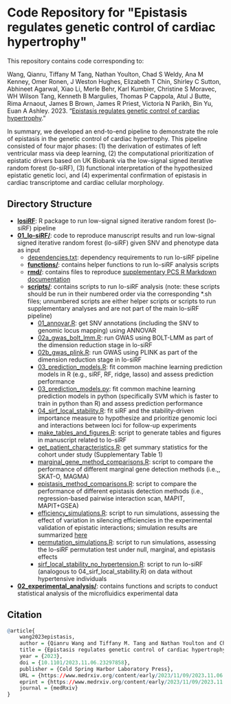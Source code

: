 # Code Repository for "Epistasis regulates genetic control of cardiac hypertrophy"

This repository contains code corresponding to:

Wang, Qianru, Tiffany M Tang, Nathan Youlton, Chad S Weldy, Ana M Kenney, Omer Ronen, J Weston Hughes, Elizabeth T Chin, Shirley C Sutton, Abhineet Agarwal, Xiao Li, Merle Behr, Karl Kumbier, Christine S Moravec, WH Wilson Tang, Kenneth B Margulies, Thomas P Cappola, Atul J Butte, Rima Arnaout, James B Brown, James R Priest, Victoria N Parikh, Bin Yu, Euan A Ashley. 2023. “[Epistasis regulates genetic control of cardiac hypertrophy](https://www.medrxiv.org/content/10.1101/2023.11.06.23297858v1).”

In summary, we developed an end-to-end pipeline to demonstrate the role of epistasis in the genetic control of cardiac hypertrophy. This pipeline consisted of four major phases: (1) the derivation of estimates of left ventricular mass via deep learning, (2) the computational prioritization of epistatic drivers based on UK Biobank via the low-signal signed iterative random forest (lo-siRF), (3) functional interpretation of the hypothesized epistatic genetic loci, and (4) experimental confirmation of epistasis in cardiac transcriptome and cardiac cellular morphology.

## Directory Structure

- **[losiRF](./losiRF)**: R package to run low-signal signed iterative random forest (lo-siRF) pipeline
- **[01_lo-siRF/](./01_lo-siRF/)**: code to reproduce manuscript results and run low-signal signed iterative random forest (lo-siRF) given SNV and phenotype data as input
	- [dependencies.txt](./01_lo-siRF/dependencies.txt): dependency requirements to run lo-siRF pipeline
	- **[functions/](./01_lo-siRF/functions)**: contains helper functions to run lo-siRF analysis scripts
	- **[rmd/](./01_lo-siRF/rmd)**: contains files to reproduce [supplementary PCS R Markdown documentation](https://yu-group.github.io/epistasis-cardiac-hypertrophy/)
	- **[scripts/](./01_lo-siRF/scripts)**: contains scripts to run lo-siRF analysis (note: these scripts should be run in their numbered order via the corresponding \*.sh files; unnumbered scripts are either helper scripts or scripts to run supplementary analyses and are not part of the main lo-siRF pipeline)
		- [01_annovar.R](./01_lo-siRF/scripts/01_annovar.R): get SNV annotations (including the SNV to genomic locus mapping) using ANNOVAR
		- [02a_gwas_bolt_lmm.R](./01_lo-siRF/scripts/02a_gwas_bolt_lmm.R): run GWAS using BOLT-LMM as part of the dimension reduction stage in lo-siRF
		- [02b_gwas_plink.R](./01_lo-siRF/scripts/02b_gwas_plink.R): run GWAS using PLINK as part of the dimension reduction stage in lo-siRF
		- [03_prediction_models.R](./01_lo-siRF/scripts/03_prediction_models.R): fit common machine learning prediction models in R (e.g., siRF, RF, ridge, lasso) and assess prediction performance
		- [03_prediction_models.py](./01_lo-siRF/scripts/03_prediction_models.py): fit common machine learning prediction models in python (specifically SVM which is faster to train in python than R) and assess prediction performance
		- [04_sirf_local_stability.R](./01_lo-siRF/scripts/04_sirf_local_stability.R): fit siRF and the stability-driven importance measure to hypothesize and prioritize genomic loci and interactions between loci for follow-up experiments
		- [make_tables_and_figures.R](./01_lo-siRF/scripts/make_tables_and_figures.R): script to generate tables and figures in manuscript related to lo-siRF
		- [get_patient_characteristics.R](./01_lo-siRF/scripts/get_patient_characteristics.R): get summary statistics for the cohort under study (Supplementary Table 1)
		- [marginal_gene_method_comparisons.R](./01_lo-siRF/scripts/marginal_gene_method_comparisons.R): script to compare the performance of different marginal gene detection methods (i.e.,, SKAT-O, MAGMA)
		- [epistasis_method_comparisons.R](./01_lo-siRF/scripts/epistasis_method_comparisons.R): script to compare the performance of different epistasis detection methods (i.e., regression-based pairwise interaction scan, MAPIT, MAPIT+GSEA)
		- [efficiency_simulations.R](./01_lo-siRF/scripts/efficiency_simulations.R): script to run simulations, assessing the effect of variation in silencing efficiencies in the experimental validation of epistatic interactions; simulation results are summarized [here](https://yu-group.github.io/epistasis-cardiac-hypertrophy/simulations_efficiency)
		- [permutation_simulations.R](./01_lo-siRF/scripts/permutation_simulations.R): script to run simulations, assessing the lo-siRF permutation test under null, marginal, and epistasis effects
		- [sirf_local_stability_no_hypertension.R](./01_lo-siRF/scripts/sirf_local_stability_no_hypertension.R): script to run lo-siRF (analogous to 04_sirf_local_stability.R) on data without hypertensive individuals
- **[02_experimental_analysis/](./02_experimental_analysis/)**: contains functions and scripts to conduct statistical analysis of the microfluidics experimental data

## Citation

```r
@article{
	wang2023epistasis,
	author = {Qianru Wang and Tiffany M. Tang and Nathan Youlton and Chad S. Weldy and Ana M. Kenney and Omer Ronen and J. Weston Hughes and Elizabeth T. Chin and Shirley C. Sutton and Abhineet Agarwal and Xiao Li and Merle Behr and Karl Kumbier and Christine S. Moravec and W. H. Wilson Tang and Kenneth B. Margulies and Thomas P. Cappola and Atul J. Butte and Rima A. Arnaout and James B. Brown and James R. Priest and Victoria N. Parikh and Bin Yu and Euan A. Ashley},
	title = {Epistasis regulates genetic control of cardiac hypertrophy},
	year = {2023},
	doi = {10.1101/2023.11.06.23297858},
	publisher = {Cold Spring Harbor Laboratory Press},
	URL = {https://www.medrxiv.org/content/early/2023/11/09/2023.11.06.23297858},
	eprint = {https://www.medrxiv.org/content/early/2023/11/09/2023.11.06.23297858.full.pdf},
	journal = {medRxiv}
}
```
